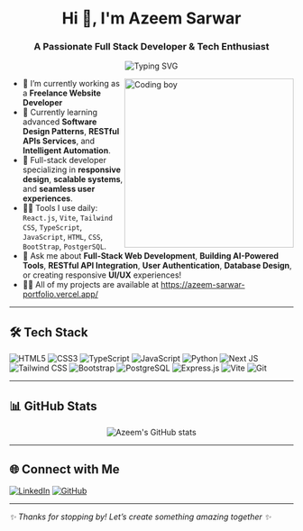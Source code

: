 <h1 align="center">Hi 👋, I'm Azeem Sarwar</h1>
<h3 align="center">A Passionate Full Stack Developer & Tech Enthusiast</h3>

<p align="center">
  <img src="https://readme-typing-svg.demolab.com?font=Fira+Code&pause=1000&center=true&vCenter=true&width=435&lines=Frontend+Developer+%F0%9F%92%BB;Next.js+%7C+Tailwind+CSS+%7C+TypeScript;JavaScript+%7C+Python+%7C+SQL;Building+Fast+%26+Responsive+Websites" alt="Typing SVG" />
</p>

<img align="right" alt="Coding boy" width="300" src="[https://img.freepik.com/free-vector/boy-using-laptop-cartoon-character-sticker_1308-61547.jpg](https://www.freepik.com/free-vector/cute-man-working-computer-with-coffee-cartoon-vector-icon-illustration-people-technology-icon-concept-isolated-premium-vector-flat-cartoon-style_20188201.htm#fromView=image_search_similar&page=2&position=21&uuid=df11aa58-34a2-4b44-a6a7-ff2f08687c84&query=animated+computer+boys+Adults)?ga=GA1.1.1482709631.1708532872&semt=ais_hybrid&w=740" />

- 🔭 I’m currently working as a **Freelance Website Developer**
- 🌱 Currently learning advanced **Software Design Patterns**, **RESTful APIs Services**, and **Intelligent Automation**.
- 🧠 Full-stack developer specializing in **responsive design**, **scalable systems**, and **seamless user experiences**.
- 👩‍💻 Tools I use daily: `React.js`, `Vite`, `Tailwind CSS`, `TypeScript`, `JavaScript`, `HTML`, `CSS`, `BootStrap`, `PostgerSQL`.
- 💬 Ask me about **Full-Stack Web Development**, **Building AI-Powered Tools**, **RESTful API Integration**, **User Authentication**, **Database Design**, or creating responsive **UI/UX** experiences!
- 👨‍💻 All of my projects are available at https://azeem-sarwar-portfolio.vercel.app/


---

## 🛠️ Tech Stack

![HTML5](https://img.shields.io/badge/HTML5-E34F26?style=for-the-badge&logo=html5&logoColor=white)
![CSS3](https://img.shields.io/badge/CSS3-1572B6?style=for-the-badge&logo=css3&logoColor=white)
![TypeScript](https://img.shields.io/badge/TypeScript-007ACC?style=for-the-badge&logo=typescript)
![JavaScript](https://img.shields.io/badge/JavaScript-F7DF1E?style=for-the-badge&logo=javascript&logoColor=black)
![Python](https://img.shields.io/badge/Python-FFD43B?style=for-the-badge&logo=python&logoColor=blue)
![Next JS](https://img.shields.io/badge/Next.js-000?style=for-the-badge&logo=nextdotjs)
![Tailwind CSS](https://img.shields.io/badge/TailwindCSS-38B2AC?style=for-the-badge&logo=tailwind-css)
![Bootstrap](https://img.shields.io/badge/Bootstrap-7952B3?style=for-the-badge&logo=bootstrap&logoColor=white)
![PostgreSQL](https://img.shields.io/badge/PostgreSQL-4169E1?style=for-the-badge&logo=postgresql&logoColor=white)
![Express.js](https://img.shields.io/badge/Express.js-000000?style=for-the-badge&logo=express&logoColor=white)
![Vite](https://img.shields.io/badge/Vite-646CFF?style=for-the-badge&logo=vite&logoColor=white)
![Git](https://img.shields.io/badge/Git-F05032?style=for-the-badge&logo=git&logoColor=white)

---

## 📊 GitHub Stats

<p align="center">
  <img src="https://github-readme-stats.vercel.app/api?username=azeemsarwar367&show_icons=true&theme=radical" alt="Azeem's GitHub stats" />
  <br />

</p>

---

## 🌐 Connect with Me

[![LinkedIn](https://img.shields.io/badge/LinkedIn-blue?style=for-the-badge&logo=linkedin)](https://www.linkedin.com/in/m-hanan-moiz-95703a34b/)
[![GitHub](https://img.shields.io/badge/GitHub-000?style=for-the-badge&logo=github)](https://github.com/hananmoiz)

---

_✨ Thanks for stopping by! Let’s create something amazing together ✨_
